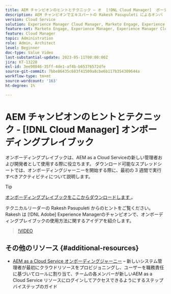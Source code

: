 ```yaml
---
title: AEM チャンピオンのヒントとテクニック – オ  [!DNL Cloud Manager]  ボーディングプレイブック
description: AEM チャンピオンでエキスパートの Rakesh Pasupuleti によるオンバ  [!DNL Cloud Manager]  ディングとオンボーディングプレイブックに関するこれらのヒントをご覧ください。
version: Cloud Service
solution: Experience Manager Cloud Manager, Marketo Engage, Experience Manager
feature-set: Marketo Engage, Experience Manager, Experience Manager Cloud Manager
feature: Cloud Manager
topic: Administration
role: Admin, Architect
level: Beginner
doc-type: Value Video
last-substantial-update: 2023-05-11T00:00:00Z
jira: KT-13228
exl-id: 3ee98846-35ff-4de1-af4b-b65376572dfe
source-git-commit: 7bbe86435c683f41509a8cbe6b117b354309644a
workflow-type: tm+mt
source-wordcount: '163'
ht-degree: 1%

---
```


# AEM チャンピオンのヒントとテクニック - [!DNL Cloud Manager] オンボーディングプレイブック

オンボーディングプレイブックは、AEM as a Cloud Serviceの新しい管理者および開発者として使用する際に役立ちます。 ダウンロード可能なスプレッドシートでは、オンボーディングジャーニーを開始する際に、最初の 3 週間で実行すべきアクティビティについて説明します。

>[!TIP]
>
>[ オンボーディングプレイブックをここからダウンロードします ](./assets/Cloud-Manager-for-AEM-as-a-Cloud-Service.xlsx)。

テクニカルリーダーの Rakesh Pasupuleti からのヒントをご覧ください。 Rakesh は [!DNL Adobe] Experience Managerのチャンピオンで、オンボーディングプレイブックの使用方法に関するアイデアを紹介します。

>[!VIDEO](https://video.tv.adobe.com/v/3419299?quality=12&learn=on)

## その他のリソース {#additional-resources}

* [AEM as a Cloud Service オンボーディングジャーニー](https://experienceleague.adobe.com/docs/experience-manager-cloud-service/content/onboarding/journey/overview.html) – 新しいシステム管理者が最初にクラウドリソースをプロビジョニングし、ユーザーを職務責任に基づいてロールに割り当て、チームの各メンバーが新しいAEM as a Cloud Service リソースにログインしてアクセスできるようにするステップバイステップのガイド
